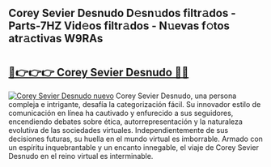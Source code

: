 ## Corey Sevier Desnudo D𝚎sn𝚞dos filtr𝚊dos - Parts-7HZ Vid𝚎os filtr𝚊dos - N𝚞evas f𝚘tos atr𝚊ctivas W9RAs

# <h2><a href="http://mb756n.tromn.icu/?c=Corey+Sevier+Desnudo">🔗👉👉👉 Corey Sevier Desnudo 🔗🔗</a></h2>

[![Corey Sevier Desnudo nuevo](https://i.imgur.com/pEAQMta.gif)](http://mb756n.tromn.icu/?c=Corey+Sevier+Desnudo)
Corey Sevier Desnudo, una persona compleja e intrigante, desafía la categorización fácil. Su innovador estilo de comunicación en línea ha cautivado y enfurecido a sus seguidores, encendiendo debates sobre ética, autorrepresentación y la naturaleza evolutiva de las sociedades virtuales. Independientemente de sus decisiones futuras, su huella en el mundo virtual es imborrable. Armado con un espíritu inquebrantable y un encanto innegable, el viaje de Corey Sevier Desnudo en el reino virtual es interminable.
